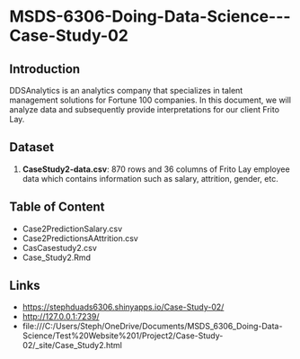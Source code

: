 # MSDS-6306-Doing-Data-Science---Case-Study-02

## Introduction 

DDSAnalytics is an analytics company that specializes in talent management solutions for Fortune 100 companies. In this document, we will analyze data and subsequently provide interpretations for our client Frito Lay.

## Dataset

1. **CaseStudy2-data.csv**: 870 rows and 36 columns of Frito Lay employee data which contains information such as salary, attrition, gender, etc.

## Table of Content
- Case2PredictionSalary.csv
- Case2PredictionsAAttrition.csv
-  CasCasestudy2.csv
- Case_Study2.Rmd

## Links
- https://stephduads6306.shinyapps.io/Case-Study-02/
- http://127.0.0.1:7239/
- file:///C:/Users/Steph/OneDrive/Documents/MSDS_6306_Doing-Data-Science/Test%20Website%201/Project2/Case-Study-02/_site/Case_Study2.html

